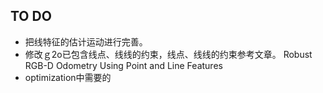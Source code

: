 ## TO DO
- 把线特征的估计运动进行完善。
- 修改ｇ2o已包含线点、线线的约束，线点、线线的约束参考文章。
Robust RGB-D Odometry Using Point and Line Features
- optimization中需要的 